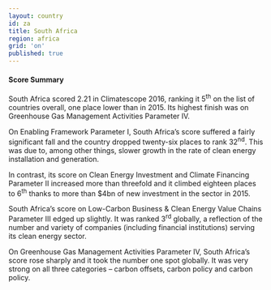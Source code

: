 ```yaml
---
layout: country
id: za
title: South Africa
region: africa
grid: 'on'
published: true
---
```




#### Score Summary

South Africa scored 2.21 in Climatescope 2016, ranking it 5<sup>th</sup> on the list of countries overall, one place lower than in 2015. Its highest finish was on Greenhouse Gas Management Activities Parameter IV.

On Enabling Framework Parameter I, South Africa’s score suffered a fairly significant fall and the country dropped twenty-six places to rank 32<sup>nd</sup>. This was due to, among other things, slower growth in the rate of clean energy installation and generation.

In contrast, its score on Clean Energy Investment and Climate Financing Parameter II increased more than threefold and it climbed eighteen places to 6<sup>th</sup> thanks to more than $4bn of new investment in the sector in 2015.

South Africa’s score on Low-Carbon Business & Clean Energy Value Chains Parameter III edged up slightly. It was ranked 3<sup>rd</sup> globally, a reflection of the number and variety of companies (including financial institutions) serving its clean energy sector.

On Greenhouse Gas Management Activities Parameter IV, South Africa’s score rose sharply and it took the number one spot globally. It was very strong on all three categories – carbon offsets, carbon policy and carbon policy.
